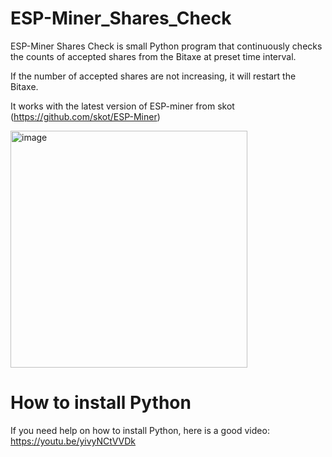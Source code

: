# ESP-Miner_Shares_Check
ESP-Miner Shares Check is small Python program that continuously checks the counts of accepted shares from the Bitaxe at preset time interval.

If the number of accepted shares are not increasing, it will restart the Bitaxe.

It works with the latest version of ESP-miner from skot (https://github.com/skot/ESP-Miner)

<img width="379" alt="image" src="https://github.com/user-attachments/assets/03cbc610-356b-4146-8d88-262ffefd4776" />


# How to install Python

If you need help on how to install Python, here is a good video:
https://youtu.be/yivyNCtVVDk
